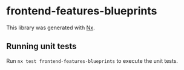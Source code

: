 # frontend-features-blueprints

This library was generated with [Nx](https://nx.dev).

## Running unit tests

Run `nx test frontend-features-blueprints` to execute the unit tests.
